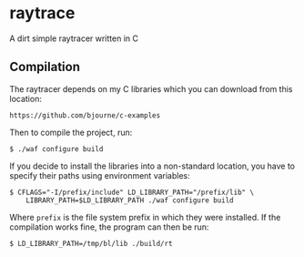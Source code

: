 # raytrace
A dirt simple raytracer written in C

## Compilation

The raytracer depends on my C libraries which you can download from
this location:

    https://github.com/bjourne/c-examples

Then to compile the project, run:

    $ ./waf configure build

If you decide to install the libraries into a non-standard location,
you have to specify their paths using environment variables:

    $ CFLAGS="-I/prefix/include" LD_LIBRARY_PATH="/prefix/lib" \
        LIBRARY_PATH=$LD_LIBRARY_PATH ./waf configure build

Where `prefix` is the file system prefix in which they were
installed. If the compilation works fine, the program can then be run:

    $ LD_LIBRARY_PATH=/tmp/bl/lib ./build/rt

